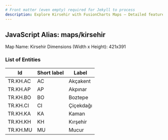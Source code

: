 ```yaml
---
# Front matter (even empty) required for Jekyll to process
description: Explore Kirsehir with FusionCharts Maps – Detailed features for seamless integration. Try now & enhance your data visualization today! 
---
```


## JavaScript Alias: maps/kirsehir

Map Name: Kirsehir
Dimensions (Width x Height): 421x391





### List of Entities

 Id | Short label | Label
---|---|---
TR.KH.AC|AC|Akçakent
TR.KH.AP|AP|Akpınar
TR.KH.BO|BO|Boztepe
TR.KH.CI|CI|Çiçekdağı
TR.KH.KA|KA|Kaman
TR.KH.KH|KH|Kırşehir
TR.KH.MU|MU|Mucur